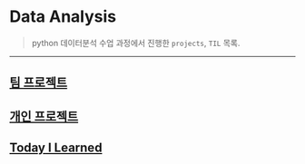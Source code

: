 # Data Analysis
> python 데이터분석 수업 과정에서 진행한 `projects`, `TIL` 목록.
---
## [팀 프로젝트](./Team%20Projects/)
## [개인 프로젝트](./Toy%20Projects/)
## [Today I Learned](./TIL/)